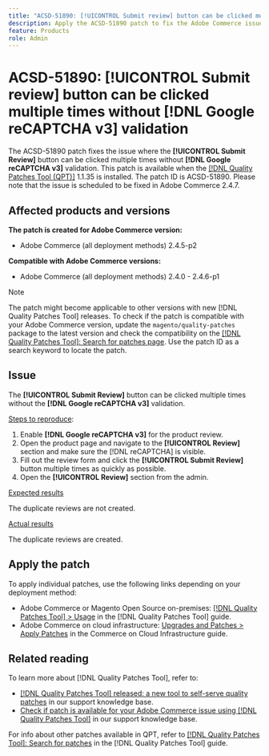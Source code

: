 ```yaml
---
title: "ACSD-51890: [!UICONTROL Submit review] button can be clicked multiple times"
description: Apply the ACSD-51890 patch to fix the Adobe Commerce issue where the [!UICONTROL Submit review] button can be clicked multiple times without Google reCAPTCHA v3 validation.
feature: Products
role: Admin
---
```

# ACSD-51890: **[!UICONTROL Submit review]** button can be clicked multiple times without **[!DNL Google reCAPTCHA v3]** validation

The ACSD-51890 patch fixes the issue where the **[!UICONTROL Submit Review]** button can be clicked multiple times without **[!DNL Google reCAPTCHA v3]** validation. This patch is available when the [[!DNL Quality Patches Tool (QPT)]](/help/announcements/adobe-commerce-announcements/magento-quality-patches-released-new-tool-to-self-serve-quality-patches.md) 1.1.35 is installed. The patch ID is ACSD-51890. Please note that the issue is scheduled to be fixed in Adobe Commerce 2.4.7.

## Affected products and versions

**The patch is created for Adobe Commerce version:**

* Adobe Commerce (all deployment methods) 2.4.5-p2

**Compatible with Adobe Commerce versions:**

* Adobe Commerce (all deployment methods) 2.4.0 - 2.4.6-p1

>[!NOTE]
>
>The patch might become applicable to other versions with new [!DNL Quality Patches Tool] releases. To check if the patch is compatible with your Adobe Commerce version, update the `magento/quality-patches` package to the latest version and check the compatibility on the [[!DNL Quality Patches Tool]: Search for patches page](https://experienceleague.adobe.com/tools/commerce-quality-patches/index.html). Use the patch ID as a search keyword to locate the patch.

## Issue

The **[!UICONTROL Submit Review]** button can be clicked multiple times without the **[!DNL Google reCAPTCHA v3]** validation.

<u>Steps to reproduce</u>:

1. Enable **[!DNL Google reCAPTCHA v3]** for the product review.
1. Open the product page and navigate to the **[!UICONTROL Review]** section and make sure the [!DNL reCAPTCHA] is visible.
1. Fill out the review form and click the **[!UICONTROL Submit Review]** button multiple times as quickly as possible.
1. Open the **[!UICONTROL Review]** section from the admin.

<u>Expected results</u>

The duplicate reviews are not created.

<u>Actual results</u>

The duplicate reviews are created.

## Apply the patch

To apply individual patches, use the following links depending on your deployment method:

* Adobe Commerce or Magento Open Source on-premises: [[!DNL Quality Patches Tool] > Usage](<https://experienceleague.adobe.com/docs/commerce-operations/tools/quality-patches-tool/usage.html>) in the [!DNL Quality Patches Tool] guide.
* Adobe Commerce on cloud infrastructure: [Upgrades and Patches > Apply Patches](https://experienceleague.adobe.com/docs/commerce-cloud-service/user-guide/develop/upgrade/apply-patches.html) in the Commerce on Cloud Infrastructure guide.

## Related reading

To learn more about [!DNL Quality Patches Tool], refer to:

* [[!DNL Quality Patches Tool] released: a new tool to self-serve quality patches](/help/announcements/adobe-commerce-announcements/magento-quality-patches-released-new-tool-to-self-serve-quality-patches.md) in our support knowledge base.
* [Check if patch is available for your Adobe Commerce issue using [!DNL Quality Patches Tool]](/help/support-tools/patches-available-in-qpt-tool/check-patch-for-magento-issue-with-magento-quality-patches.md) in our support knowledge base.

For info about other patches available in QPT, refer to [[!DNL Quality Patches Tool]: Search for patches](<https://experienceleague.adobe.com/tools/commerce-quality-patches/index.html>) in the [!DNL Quality Patches Tool] guide.